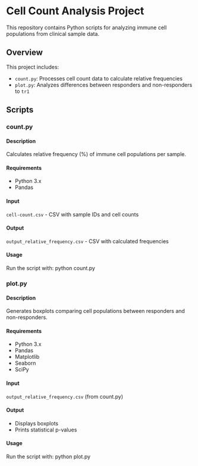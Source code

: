 # Cell Count Analysis Project

This repository contains Python scripts for analyzing immune cell populations from clinical sample data.

## Overview

This project includes:
- `count.py`: Processes cell count data to calculate relative frequencies
- `plot.py`: Analyzes differences between responders and non-responders to `tr1`

## Scripts

### count.py

#### Description
Calculates relative frequency (%) of immune cell populations per sample.

#### Requirements
- Python 3.x
- Pandas

#### Input
`cell-count.csv` - CSV with sample IDs and cell counts

#### Output
`output_relative_frequency.csv` - CSV with calculated frequencies

#### Usage
Run the script with:
    python count.py

### plot.py

#### Description
Generates boxplots comparing cell populations between responders and non-responders.

#### Requirements
- Python 3.x
- Pandas
- Matplotlib
- Seaborn
- SciPy

#### Input
`output_relative_frequency.csv` (from count.py)

#### Output
- Displays boxplots
- Prints statistical p-values

#### Usage
Run the script with:
    python plot.py
